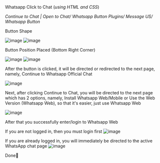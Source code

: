 Whatsapp Click to Chat (_using HTML and CSS_)

_Continue to Chat | Open to Chat/ Whatsapp Button Plugins/ Message US/ Whatsapp Button_

Button Shape

![image](https://github.com/luthfirf/whatsapp_click_to_chat/assets/65375034/3643ad32-a768-4162-bbe8-48da124a4bf2)
![image](https://github.com/luthfirf/whatsapp_click_to_chat/assets/65375034/d1e04974-4d4d-4ca7-93f3-df6ecbaab99f)

Button Position Placed (Bottom Right Corner)

![image](https://github.com/luthfirf/whatsapp_click_to_chat/assets/65375034/151ea766-2d7b-44d8-9fcb-8c5db5d18362)
![image](https://github.com/luthfirf/whatsapp_click_to_chat/assets/65375034/2f5de658-5283-4e3d-b27a-5fb3cf308a0b)

After the button is clicked, it will be directed or redirected to the next page, namely, Continue to Whatsapp Official Chat

![image](https://github.com/luthfirf/whatsapp_click_to_chat/assets/65375034/6065d8d1-cbf7-457a-816a-051f434966bc)

Next, after clicking Continue to Chat, you will be directed to the next page which has 2 options, namely, Install Whatsapp Web/Mobile or Use the Web Version (Whatsapp Web), so that it's easier, just use Whatsapp Web

![image](https://github.com/luthfirf/whatsapp_click_to_chat/assets/65375034/2c982b05-09d2-4378-9172-7063ea662a73)

After that you successfully enter/login to Whatsapp Web

If you are not logged in, then you must login first
![image](https://github.com/luthfirf/whatsapp_click_to_chat/assets/65375034/12f72ad3-b35d-4317-a694-d9839d9bfed4)

If you are already logged in, you will immediately be directed to the active WhatsApp chat page
![image](https://github.com/luthfirf/whatsapp_click_to_chat/assets/65375034/e131ead1-280a-4ff3-97ab-3de8dfb0333e)

Done🍿


